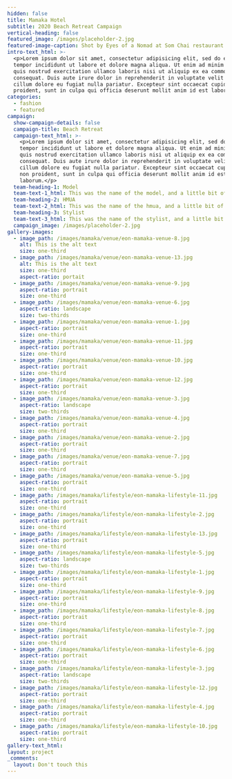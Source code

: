 ```yaml
---
hidden: false
title: Mamaka Hotel
subtitle: 2020 Beach Retreat Campaign
vertical-heading: false
featured_image: /images/placeholder-2.jpg
featured-image-caption: Shot by Eyes of a Nomad at Som Chai restaurant
intro-text_html: >-
  <p>Lorem ipsum dolor sit amet, consectetur adipisicing elit, sed do eiusmod
  tempor incididunt ut labore et dolore magna aliqua. Ut enim ad minim veniam,
  quis nostrud exercitation ullamco laboris nisi ut aliquip ex ea commodo
  consequat. Duis aute irure dolor in reprehenderit in voluptate velit esse
  cillum dolore eu fugiat nulla pariatur. Excepteur sint occaecat cupidatat non
  proident, sunt in culpa qui officia deserunt mollit anim id est laborum.</p>
categories:
  - fashion
  - featured
campaign:
  show-campaign-details: false
  campaign-title: Beach Retreat
  campaign-text_html: >-
    <p>Lorem ipsum dolor sit amet, consectetur adipisicing elit, sed do eiusmod
    tempor incididunt ut labore et dolore magna aliqua. Ut enim ad minim veniam,
    quis nostrud exercitation ullamco laboris nisi ut aliquip ex ea commodo
    consequat. Duis aute irure dolor in reprehenderit in voluptate velit esse
    cillum dolore eu fugiat nulla pariatur. Excepteur sint occaecat cupidatat
    non proident, sunt in culpa qui officia deserunt mollit anim id est
    laborum.</p>
  team-heading-1: Model
  team-text-1_html: This was the name of the model, and a little bit of a blurb about her.
  team-heading-2: HMUA
  team-text-2_html: This was the name of the hmua, and a little bit of a blurb about her.
  team-heading-3: Stylist
  team-text-3_html: This was the name of the stylist, and a little bit of a blurb about her.
  campaign_image: /images/placeholder-2.jpg
gallery-images:
  - image_path: /images/mamaka/venue/eon-mamaka-venue-8.jpg
    alt: This is the alt text
    size: one-third
  - image_path: /images/mamaka/venue/eon-mamaka-venue-13.jpg
    alt: This is the alt text
    size: one-third
    aspect-ratio: portait
  - image_path: /images/mamaka/venue/eon-mamaka-venue-9.jpg
    aspect-ratio: portrait
    size: one-third
  - image_path: /images/mamaka/venue/eon-mamaka-venue-6.jpg
    aspect-ratio: landscape
    size: two-thirds
  - image_path: /images/mamaka/venue/eon-mamaka-venue-1.jpg
    aspect-ratio: portrait
    size: one-third
  - image_path: /images/mamaka/venue/eon-mamaka-venue-11.jpg
    aspect-ratio: portrait
    size: one-third
  - image_path: /images/mamaka/venue/eon-mamaka-venue-10.jpg
    aspect-ratio: portrait
    size: one-third
  - image_path: /images/mamaka/venue/eon-mamaka-venue-12.jpg
    aspect-ratio: portrait
    size: one-third
  - image_path: /images/mamaka/venue/eon-mamaka-venue-3.jpg
    aspect-ratio: landscape
    size: two-thirds
  - image_path: /images/mamaka/venue/eon-mamaka-venue-4.jpg
    aspect-ratio: portrait
    size: one-third
  - image_path: /images/mamaka/venue/eon-mamaka-venue-2.jpg
    aspect-ratio: portrait
    size: one-third
  - image_path: /images/mamaka/venue/eon-mamaka-venue-7.jpg
    aspect-ratio: portrait
    size: one-third
  - image_path: /images/mamaka/venue/eon-mamaka-venue-5.jpg
    aspect-ratio: portrait
    size: one-third
  - image_path: /images/mamaka/lifestyle/eon-mamaka-lifestyle-11.jpg
    aspect-ratio: portrait
    size: one-third
  - image_path: /images/mamaka/lifestyle/eon-mamaka-lifestyle-2.jpg
    aspect-ratio: portrait
    size: one-third
  - image_path: /images/mamaka/lifestyle/eon-mamaka-lifestyle-13.jpg
    aspect-ratio: portrait
    size: one-third
  - image_path: /images/mamaka/lifestyle/eon-mamaka-lifestyle-5.jpg
    aspect-ratio: landscape
    size: two-thirds
  - image_path: /images/mamaka/lifestyle/eon-mamaka-lifestyle-1.jpg
    aspect-ratio: portrait
    size: one-third
  - image_path: /images/mamaka/lifestyle/eon-mamaka-lifestyle-9.jpg
    aspect-ratio: portrait
    size: one-third
  - image_path: /images/mamaka/lifestyle/eon-mamaka-lifestyle-8.jpg
    aspect-ratio: portrait
    size: one-third
  - image_path: /images/mamaka/lifestyle/eon-mamaka-lifestyle-7.jpg
    aspect-ratio: portrait
    size: one-third
  - image_path: /images/mamaka/lifestyle/eon-mamaka-lifestyle-6.jpg
    aspect-ratio: portrait
    size: one-third
  - image_path: /images/mamaka/lifestyle/eon-mamaka-lifestyle-3.jpg
    aspect-ratio: landscape
    size: two-thirds
  - image_path: /images/mamaka/lifestyle/eon-mamaka-lifestyle-12.jpg
    aspect-ratio: portrait
    size: one-third
  - image_path: /images/mamaka/lifestyle/eon-mamaka-lifestyle-4.jpg
    aspect-ratio: portrait
    size: one-third
  - image_path: /images/mamaka/lifestyle/eon-mamaka-lifestyle-10.jpg
    aspect-ratio: portrait
    size: one-third
gallery-text_html:
layout: project
_comments:
  layout: Don't touch this
---
```


